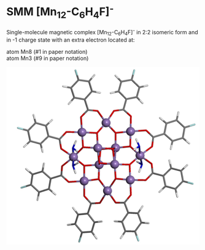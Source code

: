 # SMM [Mn<sub>12</sub>-C<sub>6</sub>H<sub>4</sub>F]<sup>-</sup>

Single-molecule magnetic complex [Mn<sub>12</sub>-C<sub>6</sub>H<sub>4</sub>F]<sup>-</sup> in 2:2 isomeric form and in -1 charge state with an extra electron located at:

   atom Mn8  (#1 in paper notation)     
   atom Mn3  (#9 in paper notation)
   

![GitHub Logo](Mn12-F_1.jpg)
